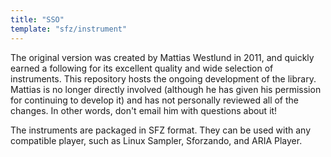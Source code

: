 ```yaml
---
title: "SSO"
template: "sfz/instrument"
---
```

The original version was created by Mattias Westlund in 2011,
and quickly earned a following for its excellent quality and wide selection of
instruments. This repository hosts the ongoing development of the library.
Mattias is no longer directly involved (although he has given his permission for
continuing to develop it) and has not personally reviewed all of the changes.
In other words, don't email him with questions about it!

The instruments are packaged in SFZ format.
They can be used with any compatible player, such as Linux Sampler, Sforzando,
and ARIA Player.
